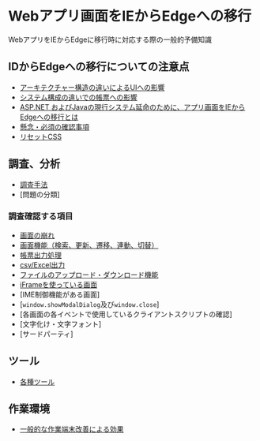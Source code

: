 # Webアプリ画面をIEからEdgeへの移行
WebアプリをIEからEdgeに移行時に対応する際の一般的予備知識

## IDからEdgeへの移行についての注意点
- [アーキテクチャー構造の違いによるUIへの影響](./impact-of-architectural-differences-on-ui.md)
- [システム構成の違いでの帳票への影響](./impact-of-differences-in-system-configuration-on-reports.md)
- [ASP.NET およびJavaの現行システム延命のために、アプリ画面をIEからEdgeへの移行とは](./how-to-migrate-app-screens-from-ie-to-edge-to-extend-the-life-of-current-asp.net-and-java-systems.md)
- [懸念・必須の確認事項](concerns_required-checks.md)
- [リセットCSS](resetCSS.md)

## 調査、分析
- [調査手法](./Research-methodology.md)
- [問題の分類]

### 調査確認する項目
- [画面の崩れ](./screen-corruption.md)
- [画面機能（検索、更新、遷移、連動、切替）](./screen-functions.md)
- [帳票出力処理](./report-output-processing.md)
- [csv/Excel出力](./csv_excel-output.md)
- [ファイルのアップロード・ダウンロード機能](file-upload_download-function.md)
- [iFrameを使っている画面](screens-using-iframe.md)
- [IME制御機能がある画面]
- [`window.showModalDialog`及び`window.close`]
- [各画面の各イベントで使用しているクライアントスクリプトの確認]
- [文字化け・文字フォント]
- [サードパーティ]
<!-- - [IME制御機能がある画面](screens-with-ime-control-function.md) -->
<!-- - [`window.showModalDialog`及び`window.close`](window.showmodaldialog-and-window.close.md) -->
<!-- - [各画面の各イベントで使用しているクライアントスクリプトの確認](check-the-client-scripts-used-in-each-event-on-each-screen.md) -->
<!-- - [文字化け・文字フォント](./garbaged-characters_character-fonts.md) -->
<!-- - [サードパーティ] -->

## ツール
- [各種ツール](./tools.md)


## 作業環境
- [一般的な作業端末改善による効果](./effects-of-general-work-terminal-improvements.md)